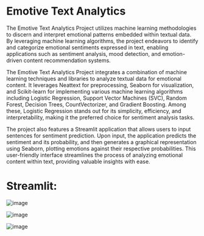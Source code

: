 # Emotive Text Analytics

The Emotive Text Analytics Project utilizes machine learning methodologies to discern and interpret emotional patterns embedded within textual data. By leveraging machine learning algorithms, the project endeavors to identify and categorize emotional sentiments expressed in text, enabling applications such as sentiment analysis, mood detection, and emotion-driven content recommendation systems.

The Emotive Text Analytics Project integrates a combination of machine learning techniques and libraries to analyze textual data for emotional content. It leverages Neattext for preprocessing, Seaborn for visualization, and Scikit-learn for implementing various machine learning algorithms including Logistic Regression, Support Vector Machines (SVC), Random Forest, Decision Trees, CountVectorizer, and Gradient Boosting. Among these, Logistic Regression stands out for its simplicity, efficiency, and interpretability, making it the preferred choice for sentiment analysis tasks.

The project also features a Streamlit application that allows users to input sentences for sentiment prediction. Upon input, the application predicts the sentiment and its probability, and then generates a graphical representation using Seaborn, plotting emotions against their respective probabilities. This user-friendly interface streamlines the process of analyzing emotional content within text, providing valuable insights with ease.

# Streamlit:


![image](https://github.com/ajinkyajdv/Emotive-Text-Analytics/assets/145322781/7baf6f47-3887-4c57-a601-f7dde44cc570)

![image](https://github.com/ajinkyajdv/Emotive-Text-Analytics/assets/145322781/06a6e3fd-4c2a-4de9-8362-c8be9005fc27)

![image](https://github.com/ajinkyajdv/Emotive-Text-Analytics/assets/145322781/142a1aa6-e62a-45ea-bcdc-ee09274654df)
